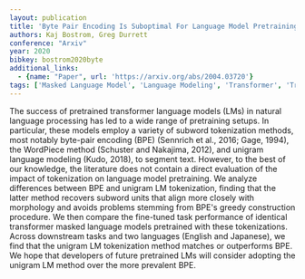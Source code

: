 ```yaml
---
layout: publication
title: 'Byte Pair Encoding Is Suboptimal For Language Model Pretraining'
authors: Kaj Bostrom, Greg Durrett
conference: "Arxiv"
year: 2020
bibkey: bostrom2020byte
additional_links:
  - {name: "Paper", url: 'https://arxiv.org/abs/2004.03720'}
tags: ['Masked Language Model', 'Language Modeling', 'Transformer', 'Training Techniques', 'BERT', 'Model Architecture', 'Tokenization', 'Pretraining Methods']
---
```

The success of pretrained transformer language models (LMs) in natural
language processing has led to a wide range of pretraining setups. In
particular, these models employ a variety of subword tokenization methods, most
notably byte-pair encoding (BPE) (Sennrich et al., 2016; Gage, 1994), the
WordPiece method (Schuster and Nakajima, 2012), and unigram language modeling
(Kudo, 2018), to segment text. However, to the best of our knowledge, the
literature does not contain a direct evaluation of the impact of tokenization
on language model pretraining. We analyze differences between BPE and unigram
LM tokenization, finding that the latter method recovers subword units that
align more closely with morphology and avoids problems stemming from BPE's
greedy construction procedure. We then compare the fine-tuned task performance
of identical transformer masked language models pretrained with these
tokenizations. Across downstream tasks and two languages (English and
Japanese), we find that the unigram LM tokenization method matches or
outperforms BPE. We hope that developers of future pretrained LMs will consider
adopting the unigram LM method over the more prevalent BPE.
